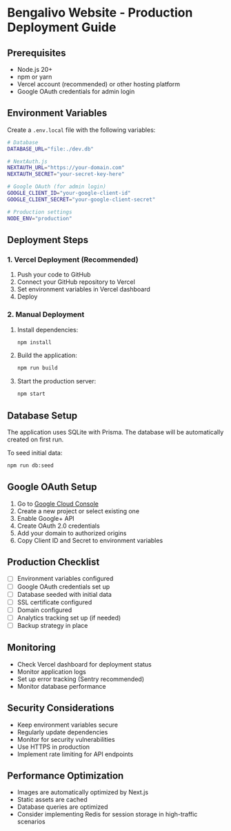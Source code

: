 # Bengalivo Website - Production Deployment Guide

## Prerequisites

- Node.js 20+ 
- npm or yarn
- Vercel account (recommended) or other hosting platform
- Google OAuth credentials for admin login

## Environment Variables

Create a `.env.local` file with the following variables:

```bash
# Database
DATABASE_URL="file:./dev.db"

# NextAuth.js
NEXTAUTH_URL="https://your-domain.com"
NEXTAUTH_SECRET="your-secret-key-here"

# Google OAuth (for admin login)
GOOGLE_CLIENT_ID="your-google-client-id"
GOOGLE_CLIENT_SECRET="your-google-client-secret"

# Production settings
NODE_ENV="production"
```

## Deployment Steps

### 1. Vercel Deployment (Recommended)

1. Push your code to GitHub
2. Connect your GitHub repository to Vercel
3. Set environment variables in Vercel dashboard
4. Deploy

### 2. Manual Deployment

1. Install dependencies:
   ```bash
   npm install
   ```

2. Build the application:
   ```bash
   npm run build
   ```

3. Start the production server:
   ```bash
   npm start
   ```

## Database Setup

The application uses SQLite with Prisma. The database will be automatically created on first run.

To seed initial data:
```bash
npm run db:seed
```

## Google OAuth Setup

1. Go to [Google Cloud Console](https://console.cloud.google.com/)
2. Create a new project or select existing one
3. Enable Google+ API
4. Create OAuth 2.0 credentials
5. Add your domain to authorized origins
6. Copy Client ID and Secret to environment variables

## Production Checklist

- [ ] Environment variables configured
- [ ] Google OAuth credentials set up
- [ ] Database seeded with initial data
- [ ] SSL certificate configured
- [ ] Domain configured
- [ ] Analytics tracking set up (if needed)
- [ ] Backup strategy in place

## Monitoring

- Check Vercel dashboard for deployment status
- Monitor application logs
- Set up error tracking (Sentry recommended)
- Monitor database performance

## Security Considerations

- Keep environment variables secure
- Regularly update dependencies
- Monitor for security vulnerabilities
- Use HTTPS in production
- Implement rate limiting for API endpoints

## Performance Optimization

- Images are automatically optimized by Next.js
- Static assets are cached
- Database queries are optimized
- Consider implementing Redis for session storage in high-traffic scenarios
